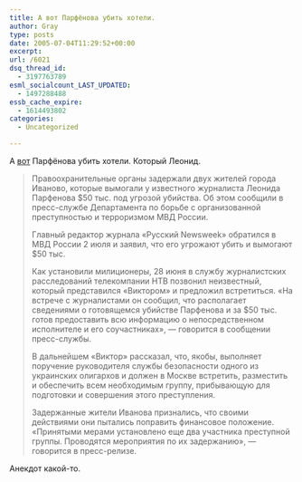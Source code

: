 ```yaml
---
title: А вот Парфёнова убить хотели.
author: Gray
type: posts
date: 2005-07-04T11:29:52+00:00
excerpt:
url: /6021
dsq_thread_id:
  - 3197763789
esml_socialcount_LAST_UPDATED:
  - 1497288488
essb_cache_expire:
  - 1614493802
categories:
  - Uncategorized

---
```








А <a href="http://www.gazeta.ru/2005/07/04/last162828.shtml" target="_blank">вот</a> Парфёнова убить хотели. Который Леонид.

> Правоохранительные органы задержали двух жителей города Иваново, которые вымогали у известного журналиста Леонида Парфенова $50 тыс. под угрозой убийства. Об этом сообщили в пресс-службе Департамента по борьбе с организованной преступностью и терроризмом МВД России.
> 
> Главный редактор журнала &#171;Русский Newsweek&#187; обратился в МВД России 2 июля и заявил, что его угрожают убить и вымогают $50 тыс.
> 
> Как установили милиционеры, 28 июня в службу журналистских расследований телекомпании НТВ позвонил неизвестный, который представился &#171;Виктором&#187; и предложил встретиться. &#171;На встрече с журналистами он сообщил, что располагает сведениями о готовящемся убийстве Парфенова и за $50 тыс. готов предоставить всю информацию о непосредственном исполнителе и его соучастниках&#187;, &#8212; говорится в сообщении пресс-службы.
> 
> В дальнейшем &#171;Виктор&#187; рассказал, что, якобы, выполняет поручение руководителя службы безопасности одного из украинских олигархов и должен в Москве встретить, разместить и обеспечить всем необходимым группу, прибывающую для подготовки и совершения этого преступления.
> 
> Задержанные жители Иванова признались, что своими действиями они пытались поправить финансовое положение. &#171;Принятыми мерами установлено еще два участника преступной группы. Проводятся мероприятия по их задержанию&#187;, &#8212; говорится в пресс-релизе. 

Анекдот какой-то.